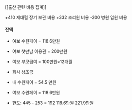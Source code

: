[[출산 관련 비용 집계]]

+410 제대혈 장기 보관 비용
+332 조리원 비용
-200 병원 입원 비용


#### 잔액
- 여보 수원페이 = 118.6만원
- 여보 첫만남 이용권 = 200만원
- 여보 부모급여 = 100만원×12개월
- 회사 상조금
- 내 수원페이 = 54.5 만원
- 여보 수원페이 = 118.6만원

- 한도: 445 - 253 = 192
118.6만원 
221.9만원

